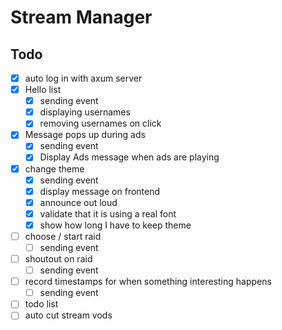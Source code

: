 # Stream Manager

## Todo

- [x] auto log in with axum server
- [x] Hello list
  - [x] sending event
  - [x] displaying usernames
  - [x] removing usernames on click
- [x] Message pops up during ads
  - [x] sending event
  - [x] Display Ads message when ads are playing
- [x] change theme
  - [x] sending event
  - [x] display message on frontend
  - [x] announce out loud
  - [x] validate that it is using a real font
  - [x] show how long I have to keep theme
- [ ] choose / start raid
  - [ ] sending event
- [ ] shoutout on raid
  - [ ] sending event
- [ ] record timestamps for when something interesting happens
  - [ ] sending event
- [ ] todo list
- [ ] auto cut stream vods
